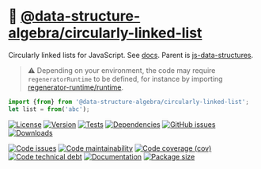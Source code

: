 :repeat: [@data-structure-algebra/circularly-linked-list](https://data-structure-algebra.github.io/circularly-linked-list)
==

Circularly linked lists for JavaScript.
See [docs](https://data-structure-algebra.github.io/circularly-linked-list/index.html).
Parent is [js-data-structures](https://github.com/make-github-pseudonymous-again/js-data-structures).

> :warning: Depending on your environment, the code may require
> `regeneratorRuntime` to be defined, for instance by importing
> [regenerator-runtime/runtime](https://www.npmjs.com/package/regenerator-runtime).

```js
import {from} from '@data-structure-algebra/circularly-linked-list';
let list = from('abc');
```

[![License](https://img.shields.io/github/license/data-structure-algebra/circularly-linked-list.svg)](https://raw.githubusercontent.com/data-structure-algebra/circularly-linked-list/main/LICENSE)
[![Version](https://img.shields.io/npm/v/@data-structure-algebra/circularly-linked-list.svg)](https://www.npmjs.org/package/@data-structure-algebra/circularly-linked-list)
[![Tests](https://img.shields.io/github/actions/workflow/status/data-structure-algebra/circularly-linked-list/ci.yml?branch=main&event=push&label=tests)](https://github.com/data-structure-algebra/circularly-linked-list/actions/workflows/ci.yml?query=branch:main)
[![Dependencies](https://img.shields.io/librariesio/github/data-structure-algebra/circularly-linked-list.svg)](https://github.com/data-structure-algebra/circularly-linked-list/network/dependencies)
[![GitHub issues](https://img.shields.io/github/issues/data-structure-algebra/circularly-linked-list.svg)](https://github.com/data-structure-algebra/circularly-linked-list/issues)
[![Downloads](https://img.shields.io/npm/dm/@data-structure-algebra/circularly-linked-list.svg)](https://www.npmjs.org/package/@data-structure-algebra/circularly-linked-list)

[![Code issues](https://img.shields.io/codeclimate/issues/data-structure-algebra/circularly-linked-list.svg)](https://codeclimate.com/github/data-structure-algebra/circularly-linked-list/issues)
[![Code maintainability](https://img.shields.io/codeclimate/maintainability/data-structure-algebra/circularly-linked-list.svg)](https://codeclimate.com/github/data-structure-algebra/circularly-linked-list/trends/churn)
[![Code coverage (cov)](https://img.shields.io/codecov/c/gh/data-structure-algebra/circularly-linked-list/main.svg)](https://codecov.io/gh/data-structure-algebra/circularly-linked-list)
[![Code technical debt](https://img.shields.io/codeclimate/tech-debt/data-structure-algebra/circularly-linked-list.svg)](https://codeclimate.com/github/data-structure-algebra/circularly-linked-list/trends/technical_debt)
[![Documentation](https://data-structure-algebra.github.io/circularly-linked-list/badge.svg)](https://data-structure-algebra.github.io/circularly-linked-list/source.html)
[![Package size](https://img.shields.io/bundlephobia/minzip/@data-structure-algebra/circularly-linked-list)](https://bundlephobia.com/result?p=@data-structure-algebra/circularly-linked-list)
